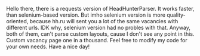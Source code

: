 Hello there, there is a requests version of HeadHunterParser. It works faster, than selenium-based version. But imho selenium version is more quality-oriented, because hh.ru will sent you a lot of the same vacancies with different urls. IDK why,
selenium version had no probles with that. Anyway, both of them, can't parse custom layouts, cause I don't see any point in this. Custom vacancy page one in a thousand. Feel free to modify my code for your own needs. Have a nice day!
